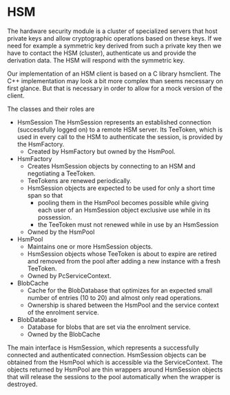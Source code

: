 # HSM
The hardware security module is a cluster of specialized servers that host private keys and allow
cryptographic operations based on these keys. If we need for example a symmetric key derived from such a private key then
we have to contact the HSM (cluster), authenticate us and provide the derivation data. The HSM will respond with the symmetric key.

Our implementation of an HSM client is based on a C library hsmclient. The C++ implementation may look a bit more complex
than seems necessary on first glance. But that is necessary in order to allow for a mock version of the client.

The classes and their roles are
- HsmSession
  The HsmSession represents an established connection (successfully logged on) to a remote HSM server.
  Its TeeToken, which is used in every call to the HSM to authenticate the session, is provided by the HsmFactory.
  - Created by HsmFactory but owned by the HsmPool.
- HsmFactory
  - Creates HsmSession objects by connecting to an HSM and negotiating a TeeToken.
  - TeeTokens are renewed periodically.
  - HsmSession objects are expected to be used for only a short time span so that
     - pooling them in the HsmPool becomes possible while giving each user of an HsmSession object exclusive use while
       in its possession.
     - the TeeToken must not renewed while in use by an HsmSession
  - Owned by the HsmPool
- HsmPool
  - Maintains one or more HsmSession objects.
  - HsmSession objects whose TeeToken is about to expire are retired and removed from the pool after adding a new
    instance with a fresh TeeToken.
  - Owned by PcServiceContext.
- BlobCache
  - Cache for the BlobDatabase that optimizes for an expected small number of entries (10 to 20) and almost only read operations.
  - Ownership is shared between the HsmPool  and the service context of the enrolment service.
- BlobDatabase
  - Database for blobs that are set via the enrolment service.
  - Owned by the BlobCache

The main interface is HsmSession, which represents a successfully connected and authenticated connection. HsmSession objects
can be obtained from the HsmPool which is accessible via the ServiceContext. The objects returned by HsmPool are thin wrappers
around HsmSession objects that will release the sessions to the pool automatically when the wrapper is destroyed.
